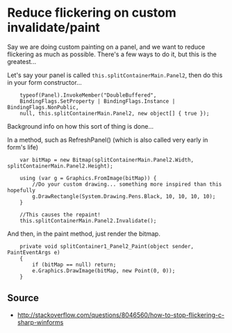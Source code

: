 # Reduce flickering on custom invalidate/paint 


Say we are doing custom painting on a panel, and we want to reduce flickering as much as possible.
There's a few ways to do it, but this is the greatest...

Let's say your panel is called `this.splitContainerMain.Panel2`, then do this in your form constructor...

        
        typeof(Panel).InvokeMember("DoubleBuffered",
        BindingFlags.SetProperty | BindingFlags.Instance | BindingFlags.NonPublic,
        null, this.splitContainerMain.Panel2, new object[] { true });

        
Background info on how this sort of thing is done...

In a method, such as RefreshPanel() (which is also called very early in form's life)

        var bitMap = new Bitmap(splitContainerMain.Panel2.Width, splitContainerMain.Panel2.Height);
            
        using (var g = Graphics.FromImage(bitMap)) {
            //Do your custom drawing... something more inspired than this hopefully
            g.DrawRectangle(System.Drawing.Pens.Black, 10, 10, 10, 10);
        }                
        
        //This causes the repaint!
        this.splitContainerMain.Panel2.Invalidate();
        
And then, in the paint method, just render the bitmap.

        private void splitContainer1_Panel2_Paint(object sender, PaintEventArgs e)
        {
            if (bitMap == null) return;
            e.Graphics.DrawImage(bitMap, new Point(0, 0));
        }


## Source

 * <http://stackoverflow.com/questions/8046560/how-to-stop-flickering-c-sharp-winforms>

